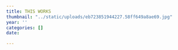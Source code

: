 ```yaml
---
title: THIS WORKS
thumbnail: "../static/uploads/eb723851944227.58ff649a8ae69.jpg"
year: ''
categories: []
date: 

---
```

<div className="nft-embed"></div>
<script
  async
  src="https://nfte.app/api/embed.js?contract=0xb80fbf6cdb49c33dc6ae4ca11af8ac47b0b4c0f3&tokenId=149">
</script>